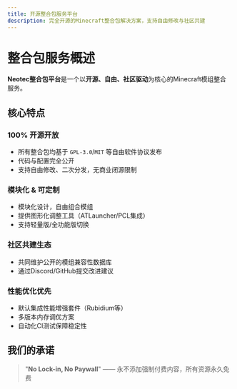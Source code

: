 ```yaml
---
title: 开源整合包服务平台
description: 完全开源的Minecraft整合包解决方案，支持自由修改与社区共建
---
```


# 整合包服务概述

**Neotec整合包平台**是一个以**开源、自由、社区驱动**为核心的Minecraft模组整合服务。

## 核心特点

### 100% 开源开放
- 所有整合包均基于 `GPL-3.0`/`MIT` 等自由软件协议发布
- 代码与配置完全公开
- 支持自由修改、二次分发，无商业闭源限制

### 模块化 & 可定制
- 模块化设计，自由组合模组
- 提供图形化调整工具（ATLauncher/PCL集成）
- 支持轻量版/全功能版切换

### 社区共建生态
- 共同维护公开的模组兼容性数据库
- 通过Discord/GitHub提交改进建议

### 性能优化优先
- 默认集成性能增强套件（Rubidium等）
- 多版本内存调优方案
- 自动化CI测试保障稳定性

## 我们的承诺

> "**No Lock-in, No Paywall**" —— 永不添加强制付费内容，所有资源永久免费